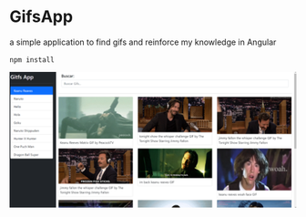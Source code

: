 # GifsApp

a simple application to find gifs and reinforce my knowledge in Angular

```
npm install
```

![ScreenShot](./src/assets/screenshots/main.png)